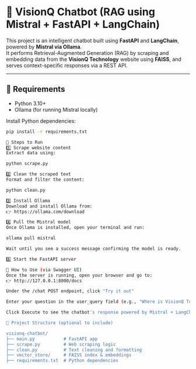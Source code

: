 # 🧠 VisionQ Chatbot (RAG using Mistral + FastAPI + LangChain)

This project is an intelligent chatbot built using **FastAPI** and **LangChain**, powered by **Mistral via Ollama**.  
It performs Retrieval-Augmented Generation (RAG) by scraping and embedding data from the **VisionQ Technology** website using **FAISS**, and serves context-specific responses via a REST API.

---

## 🔧 Requirements

- Python 3.10+
- Ollama (for running Mistral locally)

Install Python dependencies:

```bash
pip install -r requirements.txt

🧩 Steps to Run
1️⃣ Scrape website content
Extract data using:

python scrape.py

2️⃣ Clean the scraped text
Format and filter the content:

python clean.py

3️⃣ Install Ollama
Download and install Ollama from:
👉 https://ollama.com/download

4️⃣ Pull the Mistral model
Once Ollama is installed, open your terminal and run:

ollama pull mistral

Wait until you see a success message confirming the model is ready.

5️⃣ Start the FastAPI server

🚀 How to Use (via Swagger UI)
Once the server is running, open your browser and go to:
👉 http://127.0.0.1:8000/docs

Under the /chat POST endpoint, click "Try it out"

Enter your question in the user_query field (e.g., "Where is VisionQ Technology located?")

Click Execute to see the chatbot's response powered by Mistral + LangChain

📁 Project Structure (optional to include)

visionq-chatbot/
├── main.py           # FastAPI app
├── scrape.py         # Web scraping logic
├── clean.py          # Text cleaning and formatting
├── vector_store/     # FAISS index & embeddings
├── requirements.txt  # Python dependencies
